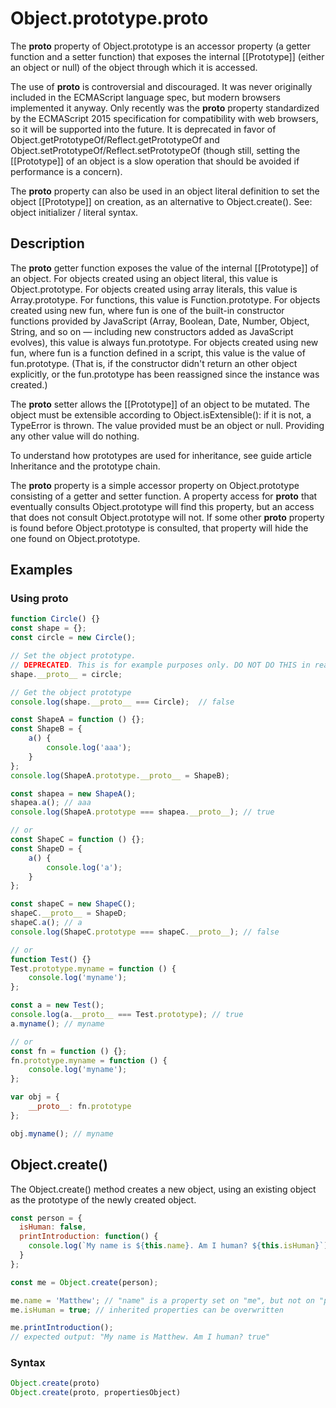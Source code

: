 # Object.prototype.__proto__

The __proto__ property of Object.prototype is an accessor property (a getter function and a setter function) that exposes the internal [[Prototype]] (either an object or null) of the object through which it is accessed.

The use of __proto__ is controversial and discouraged. It was never originally included in the ECMAScript language spec, but modern browsers implemented it anyway. Only recently was the __proto__ property standardized by the ECMAScript 2015 specification for compatibility with web browsers, so it will be supported into the future. It is deprecated in favor of Object.getPrototypeOf/Reflect.getPrototypeOf and Object.setPrototypeOf/Reflect.setPrototypeOf (though still, setting the [[Prototype]] of an object is a slow operation that should be avoided if performance is a concern).

The __proto__ property can also be used in an object literal definition to set the object [[Prototype]] on creation, as an alternative to Object.create(). See: object initializer / literal syntax.

## Description

The __proto__ getter function exposes the value of the internal [[Prototype]] of an object. For objects created using an object literal, this value is Object.prototype. For objects created using array literals, this value is Array.prototype. For functions, this value is Function.prototype. For objects created using new fun, where fun is one of the built-in constructor functions provided by JavaScript (Array, Boolean, Date, Number, Object, String, and so on — including new constructors added as JavaScript evolves), this value is always fun.prototype. For objects created using new fun, where fun is a function defined in a script, this value is the value of fun.prototype. (That is, if the constructor didn't return an other object explicitly, or the fun.prototype has been reassigned since the instance was created.)

The __proto__ setter allows the [[Prototype]] of an object to be mutated. The object must be extensible according to Object.isExtensible(): if it is not, a TypeError is thrown. The value provided must be an object or null. Providing any other value will do nothing.

To understand how prototypes are used for inheritance, see guide article Inheritance and the prototype chain.

The __proto__ property is a simple accessor property on Object.prototype consisting of a getter and setter function. A property access for __proto__ that eventually consults Object.prototype will find this property, but an access that does not consult Object.prototype will not. If some other __proto__ property is found before Object.prototype is consulted, that property will hide the one found on Object.prototype.

## Examples

### Using __proto__

```javascript
function Circle() {}
const shape = {};
const circle = new Circle();

// Set the object prototype.
// DEPRECATED. This is for example purposes only. DO NOT DO THIS in real code.
shape.__proto__ = circle;

// Get the object prototype
console.log(shape.__proto__ === Circle);  // false

const ShapeA = function () {};
const ShapeB = {
    a() {
        console.log('aaa');
    }
};
console.log(ShapeA.prototype.__proto__ = ShapeB);

const shapea = new ShapeA();
shapea.a(); // aaa
console.log(ShapeA.prototype === shapea.__proto__); // true

// or
const ShapeC = function () {};
const ShapeD = {
    a() {
        console.log('a');
    }
};

const shapeC = new ShapeC();
shapeC.__proto__ = ShapeD;
shapeC.a(); // a
console.log(ShapeC.prototype === shapeC.__proto__); // false

// or
function Test() {}
Test.prototype.myname = function () {
    console.log('myname');
};

const a = new Test();
console.log(a.__proto__ === Test.prototype); // true
a.myname(); // myname

// or
const fn = function () {};
fn.prototype.myname = function () {
    console.log('myname');
};

var obj = {
    __proto__: fn.prototype
};

obj.myname(); // myname
```

## Object.create()

The Object.create() method creates a new object, using an existing object as the prototype of the newly created object.

```javascript
const person = {
  isHuman: false,
  printIntroduction: function() {
    console.log(`My name is ${this.name}. Am I human? ${this.isHuman}`);
  }
};

const me = Object.create(person);

me.name = 'Matthew'; // "name" is a property set on "me", but not on "person"
me.isHuman = true; // inherited properties can be overwritten

me.printIntroduction();
// expected output: "My name is Matthew. Am I human? true"
```

### Syntax

```javascript
Object.create(proto)
Object.create(proto, propertiesObject)
```

